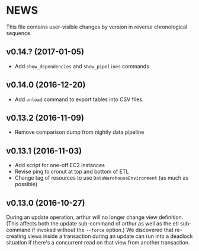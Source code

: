 # NEWS

This file contains user-visible changes by version in reverse chronological sequence.

## v0.14.? (2017-01-05)

* Add `show_dependencies` and `show_pipelines` commands

## v0.14.0 (2016-12-20)

* Add `unload` command to export tables into CSV files.

## v0.13.2 (2016-11-09)

* Remove comparison dump from nightly data pipeline

## v0.13.1 (2016-11-03)

* Add script for one-off EC2 instances
* Revise ping to cronut at top and bottom of ETL
* Change tag of resources to use `DataWarehouseEnvironment` (as much as possible)

## v0.13.0 (2016-10-27)

During an update operation, arthur will no longer change view definition.
(This affects both the update sub-command of arthur as well as the etl sub-command
if invoked without the `--force` option.)
We discovered that re-creating views inside a transaction during an update
can run into a deadlock situation if there's a concurrent read on that view
from another transaction.
